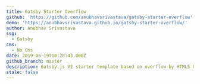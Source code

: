 ```yaml
---
title: Gatsby Starter Overflow
github: 'https://github.com/anubhavsrivastava/gatsby-starter-overflow'
demo: 'https://anubhavsrivastava.github.io/gatsby-starter-overflow/'
author: Anubhav Srivastava
ssg:
  - Gatsby
cms:
  - No Cms
date: 2019-05-19T10:28:43.000Z
github_branch: master
description: Gatsby.js V2 starter template based on overflow by HTML5 UP
stale: false
---
```

